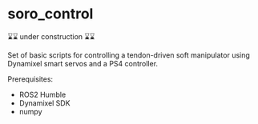 # soro_control

⌛⌛ under construction ⌛⌛

Set of basic scripts for controlling a tendon-driven soft manipulator using Dynamixel smart servos and a PS4 controller.

Prerequisites:

- ROS2 Humble
- Dynamixel SDK
- numpy

